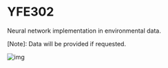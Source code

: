 # YFE302
Neural network implementation in environmental data.

[Note]: Data will be provided if requested.

![img](https://user-images.githubusercontent.com/87975862/209556571-86cea39e-9157-4b41-a231-cd41c21cdaed.png)
